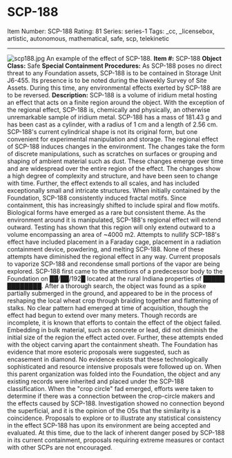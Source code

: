 # SCP-188
Item Number: SCP-188
Rating: 81
Series: series-1
Tags: _cc, _licensebox, artistic, autonomous, mathematical, safe, scp, telekinetic

---

![scp188.jpg](https://scp-wiki.wdfiles.com/local--files/scp-188/scp188.jpg)
An example of the effect of SCP-188.
**Item #:** SCP-188
**Object Class:** Safe
**Special Containment Procedures:** As SCP-188 poses no direct threat to any Foundation assets, SCP-188 is to be contained in Storage Unit J6-455. Its presence is to be noted during the biweekly Survey of Site Assets. During this time, any environmental effects exerted by SCP-188 are to be reversed.
**Description:** SCP-188 is a volume of iridium metal hosting an effect that acts on a finite region around the object. With the exception of the regional effect, SCP-188 is, chemically and physically, an otherwise unremarkable sample of iridium metal. SCP-188 has a mass of 181.43 g and has been cast as a cylinder, with a radius of 1 cm and a length of 2.56 cm. SCP-188's current cylindrical shape is not its original form, but one convenient for experimental manipulation and storage.
The regional effect of SCP-188 induces changes in the environment. The changes take the form of discrete manipulations, such as scratches on surfaces or grouping and shaping of ambient material such as dust. These changes emerge over time and are widespread over the entire region of the effect. The changes show a high degree of complexity and structure, and have been seen to change with time. Further, the effect extends to all scales, and has included exceptionally small and intricate structures. When initially contained by the Foundation, SCP-188 consistently induced fractal motifs. Since containment, this has increasingly shifted to include spiral and flow motifs. Biological forms have emerged as a rare but consistent theme.
As the environment around it is manipulated, SCP-188's regional effect will extend outward. Testing has shown that this region will only extend outward to a volume encompassing an area of ~4000 m2.
Attempts to nullify SCP-188's effect have included placement in a Faraday cage, placement in a radiation containment device, powdering, and melting SCP-188. None of these attempts have diminished the regional effect in any way. Current proposals to vaporize SCP-188 and recondense small portions of the vapor are being explored.
SCP-188 first came to the attentions of a predecessor body to the Foundation on ██/██/192█ located at the rural Indiana properties of █████ ████████. After a thorough search, the object was found as a spike partially submerged in the ground, and appeared to be in the process of reshaping the local wheat crop through braiding together and flattening of stalks. No clear pattern had emerged at time of acquisition, though the effect had begun to extend over many meters. Though records are incomplete, it is known that efforts to contain the effect of the object failed. Embedding in bulk material, such as concrete or lead, did not diminish the initial size of the region the effect acted over. Further, these attempts ended with the object carving apart the containment sheath. The Foundation has evidence that more esoteric proposals were suggested, such as encasement in diamond. No evidence exists that these technologically sophisticated and resource intensive proposals were followed up on.
When this parent organization was folded into the Foundation, the object and any existing records were inherited and placed under the SCP-188 classification. When the "crop circle" fad emerged, efforts were taken to determine if there was a connection between the crop-circle makers and the effects caused by SCP-188. Investigation showed no connection beyond the superficial, and it is the opinion of the O5s that the similarity is a coincidence.
Proposals to explore or to illustrate any statistical consistency in the effect SCP-188 has upon its environment are being accepted and evaluated. At this time, due to the lack of inherent danger posed by SCP-188 in its current containment, proposals requiring extreme measures or contact with other SCPs are not encouraged.
